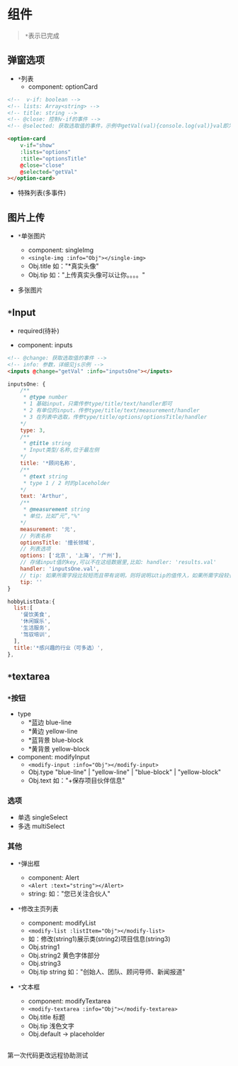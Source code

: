 # 组件

> `*`表示已完成

## 弹窗选项

- `*`列表
  - component: optionCard

```html
<!--  v-if: boolean -->
<!-- lists: Array<string> -->
<!-- title: string -->
<!-- @close: 控制v-if的事件 -->
<!-- @selected: 获取选取值的事件，示例中getVal(val){console.log(val)}val即为选得的值-->

<option-card
    v-if="show"
    :lists="options"
    :title="optionsTitle"
    @close="close"
    @selected="getVal"
></option-card>
```

- 特殊列表(多事件)

## 图片上传

- `*`单张图片
  - component: singleImg
  - `<single-img :info="Obj"></single-img>`
  - Obj.title 如："*真实头像"
  - Obj.tip 如："上传真实头像可以让你。。。。"

- 多张图片

## `*`Input

- required(待补)

- component: inputs

```html
<!-- @change: 获取选取值的事件 -->
<!-- info: 参数，详细见js示例 -->
<inputs @change="getVal" :info="inputsOne"></inputs>
```

```javascript
inputsOne: {
    /**
     * @type number
     * 1 基础input，只需传参type/title/text/handler即可
     * 2 有单位的input，传参type/title/text/measurement/handler
     * 3 在列表中选取，传参type/title/options/optionsTitle/handler
    */
    type: 3,
    /**
     * @title string
     * Input类型/名称,位于最左侧
    */
    title: '*顾问名称',
    /**
     * @text string
     * type 1 / 2 时的placeholder
    */
    text: 'Arthur',
    /**
     * @measurement string
     * 单位，比如“元”,"%"
    */
    measurement: '元',
    // 列表名称
    optionsTitle: '擅长领域',
    // 列表选项
    options: ['北京', '上海', '广州'],
    // 存储input值的key,可以不在这组数据里,比如: handler: 'results.val'
    handler: 'inputsOne.val',
    // tip: 如果所需字段比较短而且带有说明，则将说明以tip的值传入，如果所需字段较长，则使用modifyTextarea组件
    tip: ''
}
```
```javascript
hobbyListData:{
  list:[
    '餐饮美食',
    '休闲娱乐',
    '生活服务',
    '驾驭培训',
  ],
  title:'*感兴趣的行业（可多选）',
},
```

## `*`textarea

### `*`按钮

- type
  - *蓝边 blue-line
  - *黄边 yellow-line
  - *蓝背景 blue-block
  - *黄背景 yellow-block
- component: modifyInput
  - `<modify-input :info="Obj"></modify-input>`
  - Obj.type "blue-line" | "yellow-line" | "blue-block" | "yellow-block"
  - Obj.text 如："+保存项目伙伴信息"

### 选项

- 单选 singleSelect
- 多选 multiSelect

### 其他

- `*`弹出框
  - component: Alert
  - `<Alert :text="string"></Alert>`
  - string: 如："您已关注合伙人"

- `*`修改主页列表
  - component: modifyList
  - `<modify-list :listItem="Obj"></modify-list>`
  - 如：修改(string1)展示类(string2)项目信息(string3)
  - Obj.string1
  - Obj.string2 黄色字体部分
  - Obj.string3
  - Obj.tip string 如："创始人、团队、顾问导师、新闻报道"

- `*`文本框
  - component: modifyTextarea
  - `<modify-textarea :info="Obj"></modify-textarea>`
  - Obj.title 标题
  - Obj.tip 浅色文字
  - Obj.default -> placeholder

##

  第一次代码更改远程协助测试
  
